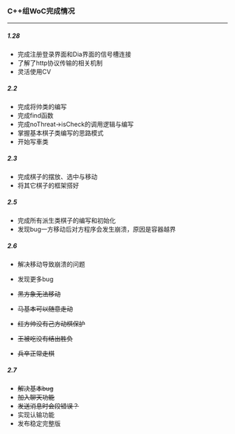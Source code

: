 ### C++组WoC完成情况

------------------------

##### **1.28** 

* 完成注册登录界面和Dia界面的信号槽连接
* 了解了http协议传输的相关机制
* 灵活使用CV

##### 2.2

* 完成将帅类的编写
* 完成find函数
* 完成noThreat->isCheck的调用逻辑与编写
* 掌握基本棋子类编写的思路模式
* 开始写車类

##### 2.3

* 完成棋子的摆放、选中与移动
* 将其它棋子的框架搭好

##### 2.5

* 完成所有派生类棋子的编写和初始化
* 发现bug一方移动后对方程序会发生崩溃，原因是容器越界

##### 2.6

* 解决移动导致崩溃的问题
* 发现更多bug
* ~~黑方象无法移动~~
* ~~马基本可以随意走动~~
* ~~红方帅没有己方动棋保护~~
* ~~王被吃没有结出胜负~~

* ~~兵卒正常走棋~~

##### 2.7

* ~~解决基本bug~~
* ~~加入聊天功能~~
* ~~发送消息时会段错误？~~
* 实现认输功能
* 发布稳定完整版
